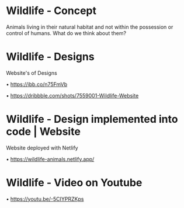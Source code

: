 # Wildlife - Concept
Animals living in their natural habitat and not within the possession or control of humans. What do we think about them?

# Wildlife - Designs

Website's of Designs

• https://ibb.co/n75FmVb

• https://dribbble.com/shots/7559001-Wildlife-Website

# Wildlife - Design implemented into code | Website

Website deployed with Netlify 

• https://wildlife-animals.netlify.app/

# Wildlife -  Video on Youtube

• https://youtu.be/-5CIYPRZKps
